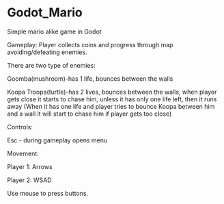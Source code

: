 # Godot_Mario
Simple mario alike game in Godot

Gameplay:
Player collects coins and progress through map avoiding/defeating enemies.

There are two type of enemies:

Goomba(mushroom)-has 1 life, bounces between the walls

Koopa Troopa(turtle)-has 2 lives, bounces between the walls, when player gets close it starts to chase him, unless it has only one life left, then it runs away
(When it has one life and player tries to bounce Koopa between him and a wall it will start to chase him if player gets too close)

Controls:

Esc - during gameplay opens menu

Movement:

Player 1: Arrows

Player 2: WSAD

Use mouse to press buttons.
